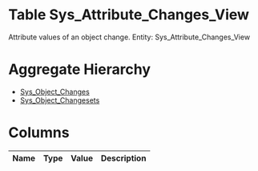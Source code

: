 # Table Sys_Attribute_Changes_View

Attribute values of an object change. Entity: Sys_Attribute_Changes_View

# Aggregate Hierarchy

* [Sys_Object_Changes](Sys_Object_Changes.md)
* [Sys_Object_Changesets](Sys_Object_Changesets.md)

# Columns

| Name | Type | Value | Description |
| - | - | - | --- |
